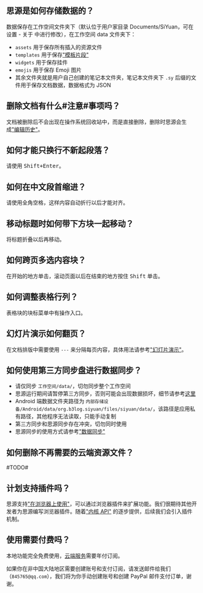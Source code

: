 ## 思源是如何存储数据的？

数据保存在工作空间文件夹下（默认位于用户家目录 Documents/SiYuan，可在 <kbd>设置</kbd> - <kbd>关于</kbd> 中进行修改），在工作空间 data 文件夹下：

* `assets` 用于保存所有插入的资源文件
* `templates` 用于保存["模板片段"](siyuan://blocks/20201204181006-7bkppue)
* `widgets` 用于保存挂件
* `emojis` 用于保存 Emoji 图片
* 其余文件夹就是用户自己创建的笔记本文件夹，笔记本文件夹下 `.sy` 后缀的文件用于保存文档数据，数据格式为 JSON

## 删除文档有什么#注意#事项吗？

文档被删除后不会出现在操作系统回收站中，而是直接删除，删除时思源会生成["编辑历史"](siyuan://blocks/20210615211733-v6rzowm)。

## 如何才能只换行不新起段落？

请使用 <kbd>Shift+Enter</kbd>。

## 如何在中文段首缩进？

请使用全角空格，这样内容自动折行以后才能对齐。

## 移动标题时如何带下方块一起移动？

将标题折叠以后再移动。

## 如何跨页多选内容块？

在开始的地方单击，滚动页面以后在结束的地方按住 <kbd>Shift</kbd> 单击。

## 如何调整表格行列？

表格块的块标菜单中有操作入口。

## 幻灯片演示如何翻页？

在文档排版中需要使用 `---` 来分隔每页内容，具体用法请参考["幻灯片演示"](siyuan://blocks/20210203180140-n7dy1w6)。

## 如何使用第三方同步盘进行数据同步？

* 请仅同步 `工作空间/data/`，切勿同步整个工作空间
* 思源运行期间请暂停第三方同步，否则可能会出现数据损坏，细节请参考[这里](https://ld246.com/article/1626537583158)
* Android 端数据文件夹路径为 `内部存储设备/Android/data/org.b3log.siyuan/files/siyuan/data/`，该路径是应用私有路径，其他程序无法读取，只能手动复制
* 第三方同步和思源同步存在冲突，切勿同时使用
* 思源同步的使用方式请参考["数据同步"](siyuan://blocks/20210721103420-vn6g2yy)

## 如何删除不再需要的云端资源文件？

#TODO#

## 计划支持插件吗？

思源支持["在浏览器上使用"](siyuan://blocks/20201004184819-nj8ibyg)，可以通过浏览器插件来扩展功能。我们很期待其他开发者为思源编写浏览器插件。随着["内核 API"](siyuan://blocks/20201227194925-7ipoiv6) 的逐步提供，后续我们会引入插件机制。

## 使用需要付费吗？

本地功能完全免费使用，[云端服务](https://b3log.org/siyuan/pricing.html)需要年付订阅。

如果你在非中国大陆地区需要创建账号和支付订阅，请发送邮件给我们（`845765@qq.com`），我们将为你手动创建账号和创建 PayPal 邮件支付订单，谢谢。
